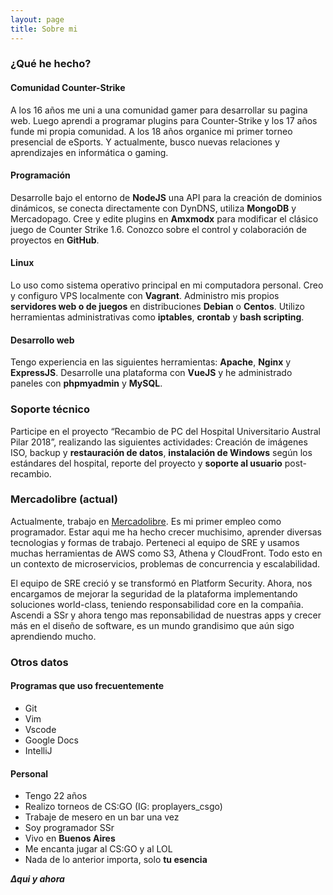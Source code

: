 ```yaml
---
layout: page
title: Sobre mi
---
```


### ¿Qué he hecho?

#### Comunidad Counter-Strike
A los 16 años me uni a una comunidad gamer para desarrollar su pagina web. Luego aprendi a programar plugins para Counter-Strike y los 17 años funde mi propia comunidad. A los 18 años organice mi primer torneo presencial de eSports. Y actualmente, busco nuevas relaciones y aprendizajes en informática o gaming.

#### Programación
Desarrolle bajo el entorno de **NodeJS** una API para la creación de dominios dinámicos, se conecta directamente con DynDNS, utiliza **MongoDB** y Mercadopago. Cree y edite plugins en **Amxmodx** para modificar el clásico juego de Counter Strike 1.6. Conozco sobre el control y colaboración de proyectos en **GitHub**. 

#### Linux
Lo uso como sistema operativo principal en mi computadora personal. Creo y configuro VPS localmente con **Vagrant**. Administro mis propios **servidores web o de juegos** en distribuciones **Debian** o **Centos**. Utilizo herramientas administrativas como **iptables**, **crontab** y **bash scripting**.

#### Desarrollo web
Tengo experiencia en las siguientes herramientas: **Apache**, **Nginx** y **ExpressJS**. Desarrolle una plataforma con **VueJS** y he administrado paneles con **phpmyadmin** y **MySQL**.

### Soporte técnico
Participe en el proyecto “Recambio de PC del Hospital Universitario Austral Pilar 2018”, realizando las siguientes actividades: Creación de imágenes ISO, backup y **restauración de datos**, **instalación de Windows** según los estándares del hospital, reporte del proyecto y **soporte al usuario** post-recambio.

### Mercadolibre (actual)
Actualmente, trabajo en [Mercadolibre](https://es.wikipedia.org/wiki/MercadoLibre). Es mi primer empleo como programador. Estar aqui me ha hecho crecer muchisimo, aprender diversas tecnologias y formas de trabajo. Perteneci al equipo de SRE y usamos muchas herramientas de AWS como S3, Athena y CloudFront. Todo esto en un contexto de microservicios, problemas de concurrencia y escalabilidad. 

El equipo de SRE creció y se transformó en Platform Security. Ahora, nos encargamos de mejorar la seguridad de la plataforma implementando soluciones world-class, teniendo responsabilidad core en la compañia. Ascendi a SSr y ahora tengo mas reponsabilidad de nuestras apps y crecer más en el diseño de software, es un mundo grandisimo que aún sigo aprendiendo mucho.

### Otros datos

#### Programas que uso frecuentemente
- Git
- Vim
- Vscode
- Google Docs
- IntelliJ

#### Personal
- Tengo 22 años
- Realizo torneos de CS:GO (IG: proplayers_csgo)
- Trabaje de mesero en un bar una vez
- Soy programador SSr
- Vivo en **Buenos Aires**
- Me encanta jugar al CS:GO y al LOL
- Nada de lo anterior importa, solo **tu esencia**

***∆qui y ahora***
